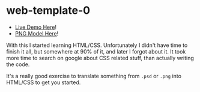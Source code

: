 # web-template-0

 - [Live Demo Here](https://space-hound.github.io/web-template-0/)!
 - [PNG Model Here](https://github.com/space-hound/web-template-0/blob/master/model/utopic-flowers.png)!

With this I started learning HTML/CSS. Unfortunately I didn't have time to finish it all, but somewhere  at 90% of it, and later I forgot about it. It took more time to search on google about CSS related stuff, than actually writing the code.

It's a really good exercise to translate something from `.psd` or `.png` into HTML/CSS to get you started.
